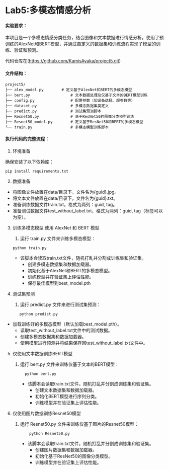 # Lab5:多模态情感分析

#### 实验要求：

本项目是一个多模态情感分类任务，结合图像和文本数据进行情感分析。使用了预训练的AlexNet和BERT模型，并通过自定义的数据集和训练流程实现了模型的训练、验证和预测。

代码仓库在(https://github.com/KamisAyaka/project5.git)

#### 文件结构：

```
project5/
├── alex_model.py        # 定义基于AlexNet和BERT的多模态模型
├── bert.py                  # 文本数据处理及仅基于文本的BERT模型训练
├── config.py                # 配置参数（如设备选择、超参数等）
├── dataset.py               # 多模态数据集类定义
├── predict.py               # 测试集预测脚本
├── Resnet50.py              # 基于ResNet50的图像分类模型训练
├── Resnet50_model.py        # 定义基于ResNet50和BERT的多模态模型
└── train.py                 # 多模态模型训练脚本
```

#### 执行代码的完整流程：
1. 环境准备

 确保安装了以下依赖库：
 ```
 pip install requirements.txt
 ```

2. 数据准备
- 将图像文件放置在data/目录下，文件名为{guid}.jpg。
- 将文本文件放置在data/目录下，文件名为{guid}.txt。
- 准备训练数据文件train.txt，格式为两列：guid, tag。
- 准备测试数据文件test_without_label.txt，格式为两列：guid, tag（标签可以为空）。

3. 训练多模态模型
使用 AlexNet 和 BERT 模型
   1. 运行 train.py 文件来训练多模态模型：
    ```
    python train.py
   ```
   - 该脚本会读取train.txt文件，随机打乱并分割成训练集和验证集。
        - 创建多模态数据集和数据加载器。
        - 初始化基于AlexNet和BERT的多模态模型。
        - 训练模型并在验证集上评估性能。
        - 保存最佳模型到best_model.pth
     
4. 测试集预测
    1. 运行 predict.py 文件来进行测试集预测：
    ```
       python predict.py
   ```
- 加载训练好的多模态模型（默认加载best_model.pth）。 
  - 读取test_without_label.txt文件中的测试数据。 
  - 创建多模态数据集和数据加载器。 
  - 使用模型进行预测并将结果保存回test_without_label.txt文件中。


5. 仅使用文本数据训练BERT模型
   1. 运行 bert.py 文件来训练仅基于文本的BERT模型：
       ```
         python bert.py
      ```
      - 该脚本会读取train.txt文件，随机打乱并分割成训练集和验证集。
        - 创建文本数据集和数据加载器。 
        - 初始化BERT模型进行序列分类。 
        - 训练模型并在验证集上评估性能。

6. 仅使用图片数据训练Resnet50模型
   1. 运行 Resnet50.py 文件来训练仅基于图片的Resnet50模型：
       ```
           python Resnet50.py
      ```
      - 该脚本会读取train.txt文件，随机打乱并分割成训练集和验证集。
        - 创建图片数据集和数据加载器。 
        - 初始化基于ResNet50的图像分类模型。
        - 训练模型并在验证集上评估性能。
